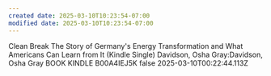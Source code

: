 ```yaml
---
created date: 2025-03-10T10:23:54-07:00
modified date: 2025-03-10T10:23:54-07:00
---
```

Clean Break
The Story of Germany's Energy Transformation and What Americans Can Learn from It (Kindle Single)
Davidson, Osha Gray:Davidson, Osha Gray
BOOK
KINDLE
B00A4IEJ5K
false
2025-03-10T00:22:44.113Z
